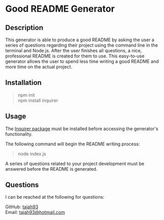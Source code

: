 # Good README Generator

## Description ##

This generator is able to produce a good README by asking the user a series of questions regarding their project using the command line in the terminal and Node.js. After the user finishes all questions, a nice, professional README is created for them to use. This easy-to-use generator allows the user to spend less time writing a good README and more time on the actual project. 

## Installation ##

> npm init\
> npm install inquirer

## Usage ##

The [Inquirer package](https://www.npmjs.com/package/inquirer) must be installed before accessing the generator's functionality. 

The following command will begin the README writing process:

> node index.js 

A series of questions related to your project development must be answered before the README is generated. 


## Questions ##

I can be reached at the following for questions:

GitHub: [tajah93](https://github.com/tajah93)\
Email: tajah93@hotmail.com
